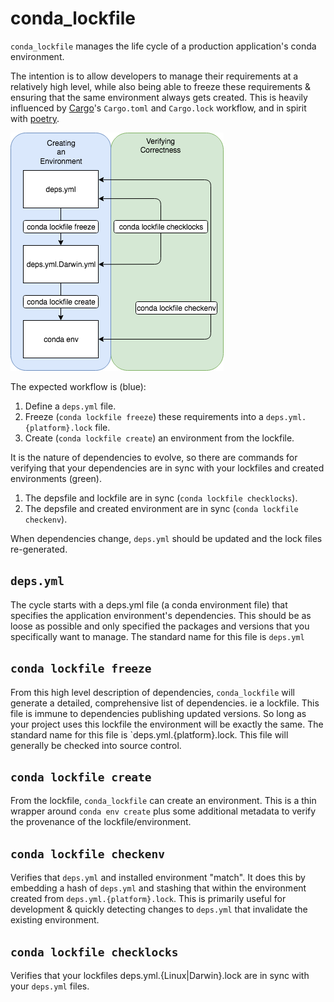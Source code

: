 conda_lockfile
==============

`conda_lockfile` manages the life cycle of a production application's conda
environment.

The intention is to allow developers to manage their requirements at a
relatively high level, while also being able to freeze these requirements &
ensuring that the same environment always gets created.  This is heavily
influenced by [Cargo](https://doc.rust-lang.org/cargo/)'s `Cargo.toml` and
`Cargo.lock` workflow, and in spirit with
[poetry](https://github.com/sdispater/poetry).

![Workflow](img/workflow.png)

The expected workflow is (blue):

1. Define a `deps.yml` file.
1. Freeze (`conda lockfile freeze`) these requirements into a
   `deps.yml.{platform}.lock` file.
1. Create (`conda lockfile create`) an environment from the lockfile.

It is the nature of dependencies to evolve, so there are commands for verifying
that your dependencies are in sync with your lockfiles and created
environments (green).

1. The depsfile and lockfile are in sync (`conda lockfile checklocks`).
1. The depsfile and created environment are in sync (`conda lockfile checkenv`).

When dependencies change, `deps.yml` should be updated and the lock files
re-generated.

`deps.yml`
-----------------------
The cycle starts with a deps.yml file (a conda environment file) that specifies
the application environment's dependencies.  This should be as loose as
possible and only specified the packages and versions that you specifically
want to manage.  The standard name for this file is `deps.yml`

`conda lockfile freeze`
-----------------------
From this high level description of dependencies, `conda_lockfile` will
generate a detailed, comprehensive list of dependencies.  ie a lockfile.  This
file is immune to dependencies publishing updated versions.  So long as your
project uses this lockfile the environment will be exactly the same.  The
standard name for this file is `deps.yml.{platform}.lock.  This file will generally be
checked into source control.

`conda lockfile create`
-----------------------
From the lockfile, `conda_lockfile` can create an environment. This is a
thin wrapper around `conda env create` plus some additional metadata
to verify the provenance of the lockfile/environment.

`conda lockfile checkenv`
----------------------
Verifies that `deps.yml` and installed environment "match".  It does this by
embedding a hash of `deps.yml` and stashing that within the environment created
from `deps.yml.{platform}.lock`.  This is primarily useful for development & quickly
detecting changes to `deps.yml` that invalidate the existing environment.

`conda lockfile checklocks`
---------------------------
Verifies that your lockfiles deps.yml.{Linux|Darwin}.lock are in sync with
your `deps.yml` files.
